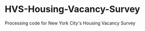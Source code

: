 HVS-Housing-Vacancy-Survey
==========================

Processing code for New York City's Housing Vacancy Survey
